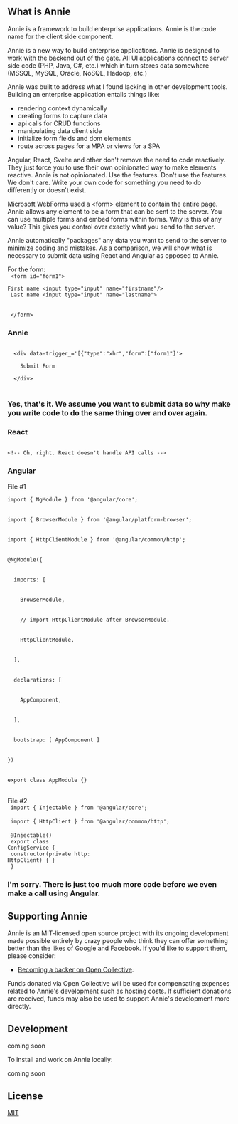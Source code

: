 ## What is Annie
Annie is a framework to build enterprise applications. Annie is the code name for the client side component. 

Annie is a new way to build enterprise applications. Annie is designed to work with the backend out of the gate. All UI applications connect to server side code (PHP, Java, C#, etc.) which in turn stores data somewhere (MSSQL, MySQL, Oracle, NoSQL, Hadoop, etc.)

Annie was built to address what I found lacking in other development tools. Building an enterprise application entails things like:
- rendering context dynamically
- creating forms to capture data
- api calls for CRUD functions
- manipulating data client side
- initialize form fields and dom elements
- route across pages for a MPA or views for a SPA

Angular, React, Svelte and other don't remove the need to code reactively. They just force you to use their own opinionated way to make elements reactive. Annie is not opinionated. Use the features. Don't use the features. We don't care. Write your own code for something you need to do differently or doesn't exist.

Microsoft WebForms used a &lt;form&gt; element to contain the entire page. Annie allows any element to be a form that can be sent to the server. You can use multiple forms and embed forms within forms. Why is this of any value? This gives you control over exactly what you send to the server.

Annie automatically "packages" any data you want to send to the server to minimize coding and mistakes. As a comparison, we will show what is necessary to submit data using React and Angular as opposed to Annie.

For the form:<br/>
<code>
&lt;form id="form1">
</code><br/>
<code>
  First name &lt;input type="input" name="firstname"/&gt;
</code><br/>
<code>
  Last name &lt;input type="input" name="lastname"&gt;<br/>
</code><br/>
<code>
&lt;/form&gt;
</code><br/>

<h3>Annie</h3>
<code>
  &lt;div data-trigger_='[{"type":"xhr","form":["form1"]'&gt;<br/>
    Submit Form<br/>
  &lt;/div&gt;
</code><br/>

<h3>Yes, that's it. We assume you want to submit data so why make you write code to do the same thing over and over again.</h3>

<h3>React</h3>
<code>
&lt;!-- Oh, right. React doesn't handle API calls --&gt;
</code>

<h3>Angular</h3>
File #1<br/>

<code>
import { NgModule } from '@angular/core';
</code><br/>
<code>
import { BrowserModule } from '@angular/platform-browser';
</code><br/>
<code>
import { HttpClientModule } from '@angular/common/http';
</code><br/>
<code>
@NgModule({
</code><br/>
<code>
  imports: [
</code><br/>
<code>
    BrowserModule,
</code><br/>
<code>
    // import HttpClientModule after BrowserModule.
</code><br/>
<code>
    HttpClientModule,
</code><br/>
<code>
  ],
</code><br/>
<code>
  declarations: [
</code><br/>
<code>
    AppComponent,
</code><br/>
<code>
  ],
</code><br/>
<code>
  bootstrap: [ AppComponent ]
</code><br/>
<code>
})
</code><br/>
<code>
export class AppModule {}
</code><br/>

File #2<br/>
<code>
import { Injectable } from '@angular/core';
</code><br/>
<code>
import { HttpClient } from '@angular/common/http';
</code><br/>
<code>
@Injectable()
</code><br/>
<code>
export class ConfigService {
</code><br/>
<code>
  constructor(private http: HttpClient) { }
</code><br/>
<code>
}
</code><br/>

<h3>I'm sorry. There is just too much more code before we even make a call using Angular.</h3>



## Supporting Annie

Annie is an MIT-licensed open source project with its ongoing development made possible entirely by crazy people who think they can offer something better than the likes of Google and Facebook. If you'd like to support them, please consider:

- [Becoming a backer on Open Collective](https://opencollective.com/[coming-soon]).

Funds donated via Open Collective will be used for compensating expenses related to Annie's development such as hosting costs. If sufficient donations are received, funds may also be used to support Annie's development more directly.


## Development

coming soon

To install and work on Annie locally:

coming soon


## License

[MIT](LICENSE.md)
